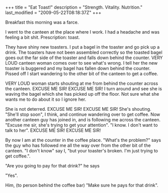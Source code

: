 +++
title = "Eat Toast!"
description = "Strength. Vitality. Nutrition."
last_modified = "2009-05-22T08:18:37Z"
+++


Breakfast this morning was a farce.

I went to the canteen at the place where I work. I had a headache and
was feeling a bit shit. Prescription: toast.

They have shiny new toasters. I put a bagel in the toaster and go pick
up a drink. The toasters have not been assembled correctly so the
toasted bagel goes out the far side of the toaster and falls down
behind the counter. VERY LOUD canteen woman comes over to see what's
wrong. I tell her the new toaster is buggered and my bagel has fallen
down behind the counter. Pissed off I start wandering to the other bit
of the canteen to get a coffee.

VERY LOUD woman starts shouting at me from behind the counter across
the canteen. EXCUSE ME SIR! EXCUSE ME SIR! I turn around and see she is
waving the bagel which she has picked up off the floor. Not sure what
she wants me to do about it so I ignore her.

She is not deterred. EXCUSE ME SIR! EXCUSE ME SIR! She's shouting.
"She'll stop soon", I think, and continue wandering over to get coffee.
Now another canteen guy has joined in, and is following me across the
canteen. "Excuse me sir, she's trying to get your attention". "I know.
I don't want to talk to her". EXCUSE ME SIR! EXCUSE ME SIR!

By now I am at the counter in the coffee place. "What's the problem?"
says the guy who has followed me all the way over from the other bit of
the canteen. "I don't know" say I, "but your toaster's broken. I'm just
trying to get coffee.".

"Are you going to pay for that drink?" he says

"Yes".

Him, (to person behind the coffee bar) "Make sure he pays for that
drink".

[1]: http://www.uncarved.com/articles/toast
[2]: http://www.uncarved.com/
[3]: http://www.uncarved.com/articles/contact
[4]: http://www.uncarved.com/login/
[5]: http://www.uncarved.com/tags/thoughts
